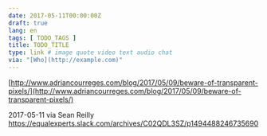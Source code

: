 ```yaml
---
date: 2017-05-11T00:00:00Z
draft: true
lang: en
tags: [ TODO_TAGS ]
title: TODO_TITLE
type: link # image quote video text audio chat
via: "[Who](http://example.com)"
---
```



[http://www.adriancourreges.com/blog/2017/05/09/beware-of-transparent-pixels/](http://www.adriancourreges.com/blog/2017/05/09/beware-of-transparent-pixels/)

2017-05-11 via Sean Reilly
https://equalexperts.slack.com/archives/C02QDL3SZ/p1494488246735690
